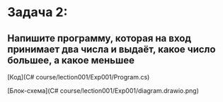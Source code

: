 # Задача 2:

## Напишите программу, которая на вход принимает два числа и выдаёт, какое число большее, а какое меньшее

[Код](C# course/lection001/Exp001/Program.cs)

[Блок-схема](C# course/lection001/Exp001/diagram.drawio.png)
